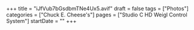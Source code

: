 +++
title = "iJfVub7bGsdbmTNe4Ux5.avif"
draft = false
tags = ["Photos"]
categories = ["Chuck E. Cheese's"]
pages = ["Studio C HD Weigl Control System"]
startDate = ""
+++
